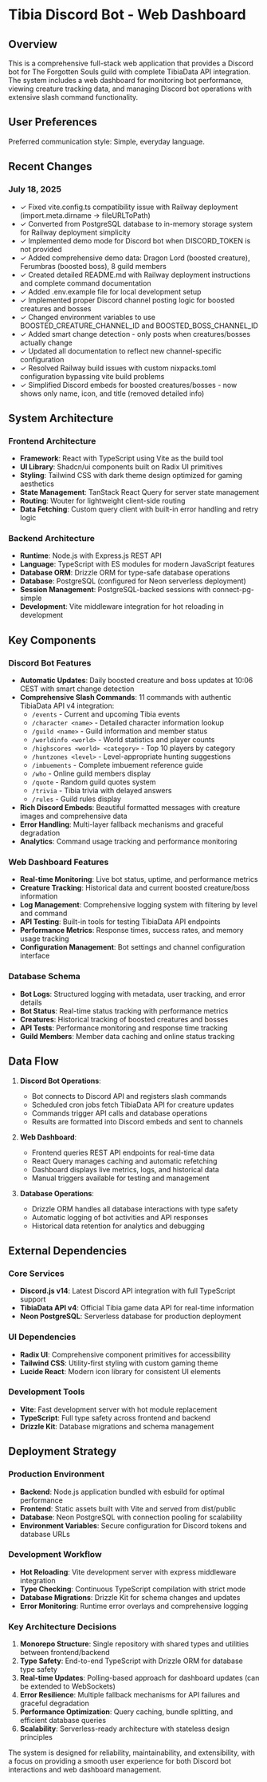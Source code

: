 # Tibia Discord Bot - Web Dashboard

## Overview

This is a comprehensive full-stack web application that provides a Discord bot for The Forgotten Souls guild with complete TibiaData API integration. The system includes a web dashboard for monitoring bot performance, viewing creature tracking data, and managing Discord bot operations with extensive slash command functionality.

## User Preferences

Preferred communication style: Simple, everyday language.

## Recent Changes

### July 18, 2025
- ✓ Fixed vite.config.ts compatibility issue with Railway deployment (import.meta.dirname → fileURLToPath)
- ✓ Converted from PostgreSQL database to in-memory storage system for Railway deployment simplicity
- ✓ Implemented demo mode for Discord bot when DISCORD_TOKEN is not provided
- ✓ Added comprehensive demo data: Dragon Lord (boosted creature), Ferumbras (boosted boss), 8 guild members
- ✓ Created detailed README.md with Railway deployment instructions and complete command documentation
- ✓ Added .env.example file for local development setup
- ✓ Implemented proper Discord channel posting logic for boosted creatures and bosses
- ✓ Changed environment variables to use BOOSTED_CREATURE_CHANNEL_ID and BOOSTED_BOSS_CHANNEL_ID
- ✓ Added smart change detection - only posts when creatures/bosses actually change
- ✓ Updated all documentation to reflect new channel-specific configuration
- ✓ Resolved Railway build issues with custom nixpacks.toml configuration bypassing vite build problems
- ✓ Simplified Discord embeds for boosted creatures/bosses - now shows only name, icon, and title (removed detailed info)

## System Architecture

### Frontend Architecture
- **Framework**: React with TypeScript using Vite as the build tool
- **UI Library**: Shadcn/ui components built on Radix UI primitives
- **Styling**: Tailwind CSS with dark theme design optimized for gaming aesthetics
- **State Management**: TanStack React Query for server state management
- **Routing**: Wouter for lightweight client-side routing
- **Data Fetching**: Custom query client with built-in error handling and retry logic

### Backend Architecture
- **Runtime**: Node.js with Express.js REST API
- **Language**: TypeScript with ES modules for modern JavaScript features
- **Database ORM**: Drizzle ORM for type-safe database operations
- **Database**: PostgreSQL (configured for Neon serverless deployment)
- **Session Management**: PostgreSQL-backed sessions with connect-pg-simple
- **Development**: Vite middleware integration for hot reloading in development

## Key Components

### Discord Bot Features
- **Automatic Updates**: Daily boosted creature and boss updates at 10:06 CEST with smart change detection
- **Comprehensive Slash Commands**: 11 commands with authentic TibiaData API v4 integration:
  - `/events` - Current and upcoming Tibia events
  - `/character <name>` - Detailed character information lookup
  - `/guild <name>` - Guild information and member status
  - `/worldinfo <world>` - World statistics and player counts
  - `/highscores <world> <category>` - Top 10 players by category
  - `/huntzones <level>` - Level-appropriate hunting suggestions
  - `/imbuements` - Complete imbuement reference guide
  - `/who` - Online guild members display
  - `/quote` - Random guild quotes system
  - `/trivia` - Tibia trivia with delayed answers
  - `/rules` - Guild rules display
- **Rich Discord Embeds**: Beautiful formatted messages with creature images and comprehensive data
- **Error Handling**: Multi-layer fallback mechanisms and graceful degradation
- **Analytics**: Command usage tracking and performance monitoring

### Web Dashboard Features
- **Real-time Monitoring**: Live bot status, uptime, and performance metrics
- **Creature Tracking**: Historical data and current boosted creature/boss information
- **Log Management**: Comprehensive logging system with filtering by level and command
- **API Testing**: Built-in tools for testing TibiaData API endpoints
- **Performance Metrics**: Response times, success rates, and memory usage tracking
- **Configuration Management**: Bot settings and channel configuration interface

### Database Schema
- **Bot Logs**: Structured logging with metadata, user tracking, and error details
- **Bot Status**: Real-time status tracking with performance metrics
- **Creatures**: Historical tracking of boosted creatures and bosses
- **API Tests**: Performance monitoring and response time tracking
- **Guild Members**: Member data caching and online status tracking

## Data Flow

1. **Discord Bot Operations**:
   - Bot connects to Discord API and registers slash commands
   - Scheduled cron jobs fetch TibiaData API for creature updates
   - Commands trigger API calls and database operations
   - Results are formatted into Discord embeds and sent to channels

2. **Web Dashboard**:
   - Frontend queries REST API endpoints for real-time data
   - React Query manages caching and automatic refetching
   - Dashboard displays live metrics, logs, and historical data
   - Manual triggers available for testing and management

3. **Database Operations**:
   - Drizzle ORM handles all database interactions with type safety
   - Automatic logging of bot activities and API responses
   - Historical data retention for analytics and debugging

## External Dependencies

### Core Services
- **Discord.js v14**: Latest Discord API integration with full TypeScript support
- **TibiaData API v4**: Official Tibia game data API for real-time information
- **Neon PostgreSQL**: Serverless database for production deployment

### UI Dependencies
- **Radix UI**: Comprehensive component primitives for accessibility
- **Tailwind CSS**: Utility-first styling with custom gaming theme
- **Lucide React**: Modern icon library for consistent UI elements

### Development Tools
- **Vite**: Fast development server with hot module replacement
- **TypeScript**: Full type safety across frontend and backend
- **Drizzle Kit**: Database migrations and schema management

## Deployment Strategy

### Production Environment
- **Backend**: Node.js application bundled with esbuild for optimal performance
- **Frontend**: Static assets built with Vite and served from dist/public
- **Database**: Neon PostgreSQL with connection pooling for scalability
- **Environment Variables**: Secure configuration for Discord tokens and database URLs

### Development Workflow
- **Hot Reloading**: Vite development server with express middleware integration
- **Type Checking**: Continuous TypeScript compilation with strict mode
- **Database Migrations**: Drizzle Kit for schema changes and updates
- **Error Monitoring**: Runtime error overlays and comprehensive logging

### Key Architecture Decisions

1. **Monorepo Structure**: Single repository with shared types and utilities between frontend/backend
2. **Type Safety**: End-to-end TypeScript with Drizzle ORM for database type safety
3. **Real-time Updates**: Polling-based approach for dashboard updates (can be extended to WebSockets)
4. **Error Resilience**: Multiple fallback mechanisms for API failures and graceful degradation
5. **Performance Optimization**: Query caching, bundle splitting, and efficient database queries
6. **Scalability**: Serverless-ready architecture with stateless design principles

The system is designed for reliability, maintainability, and extensibility, with a focus on providing a smooth user experience for both Discord bot interactions and web dashboard management.